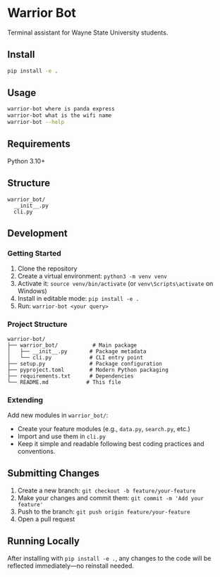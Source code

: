 # Warrior Bot

Terminal assistant for Wayne State University students.

## Install

```bash
pip install -e .
```

## Usage

```bash
warrior-bot where is panda express
warrior-bot what is the wifi name
warrior-bot --help
```

## Requirements

Python 3.10+

## Structure

```
warrior_bot/
  __init__.py
  cli.py
```

## Development

### Getting Started

1. Clone the repository
2. Create a virtual environment: `python3 -m venv venv`
3. Activate it: `source venv/bin/activate` (or `venv\Scripts\activate` on Windows)
4. Install in editable mode: `pip install -e .`
5. Run: `warrior-bot <your query>`

### Project Structure

```
warrior-bot/
├── warrior_bot/           # Main package
│   ├── __init__.py       # Package metadata
│   └── cli.py            # CLI entry point
├── setup.py              # Package configuration
├── pyproject.toml        # Modern Python packaging
├── requirements.txt      # Dependencies
└── README.md            # This file
```

### Extending

Add new modules in `warrior_bot/`:
- Create your feature modules (e.g., `data.py`, `search.py`, etc.)
- Import and use them in `cli.py`
- Keep it simple and readable following best coding practices and conventions.

## Submitting Changes

1. Create a new branch: `git checkout -b feature/your-feature`
2. Make your changes and commit them: `git commit -m 'Add your feature'`
3. Push to the branch: `git push origin feature/your-feature`
4. Open a pull request

## Running Locally

After installing with `pip install -e .`, any changes to the code will be reflected immediately—no reinstall needed.